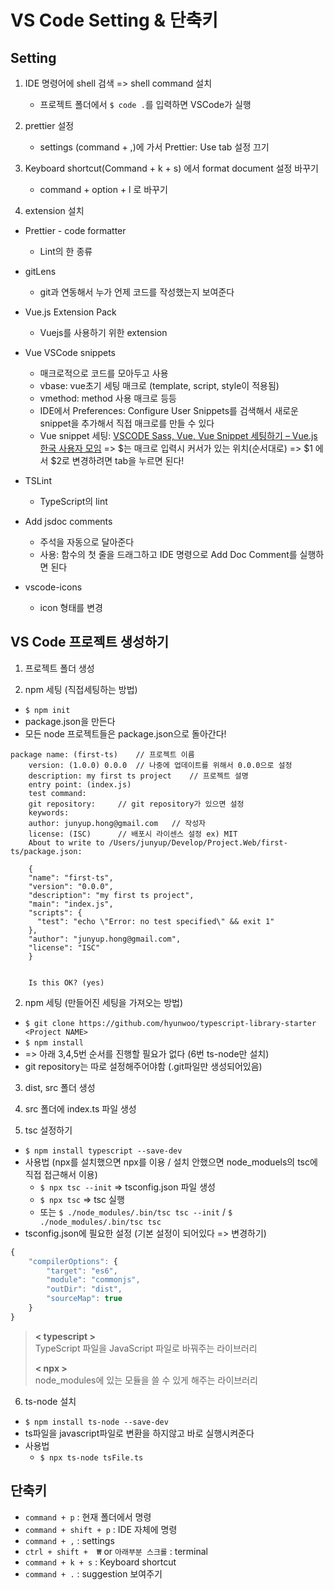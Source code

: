 # VS Code Setting & 단축키
## Setting
1. IDE 명령어에 shell 검색 => shell command 설치
	* 프로젝트 폴더에서 `$ code .`를 입력하면 VSCode가 실행
2. prettier 설정
	* 	settings (command + ,)에 가서 Prettier: Use tab 설정 끄기
3. Keyboard shortcut(Command + k + s) 에서 format document 설정 바꾸기
	* 	command + option + l 로 바꾸기

4. extension 설치
* Prettier - code formatter
	* Lint의 한 종류

* gitLens
	* git과 연동해서 누가 언제 코드를 작성했는지 보여준다

* Vue.js Extension Pack
	* Vuejs를 사용하기 위한 extension

* Vue VSCode snippets
	* 매크로적으로 코드를 모아두고 사용
	* vbase: vue초기 세팅 매크로 (template, script, style이 적용됨)
	* vmethod: method 사용 매크로 등등
	* IDE에서 Preferences: Configure User Snippets를 검색해서 새로운 snippet을 추가해서 직접 매크로를 만들 수 있다
	* Vue snippet 세팅: [VSCODE Sass, Vue, Vue Snippet 세팅하기 – Vue.js 한국 사용자 모임](http://vuejs.kr/jekyll/update/2017/02/21/vscode-vue-development-settings/) => $는 매크로 입력시 커서가 있는 위치(순서대로) => $1 에서 $2로 변경하려면 tab을 누르면 된다!

* TSLint
	* TypeScript의 lint

* Add jsdoc comments
	* 주석을 자동으로 달아준다
	* 사용: 함수의 첫 줄을 드래그하고 IDE 명령으로 Add Doc Comment를 실행하면 된다

* vscode-icons
	* icon 형태를 변경




## VS Code 프로젝트 생성하기
1. 프로젝트 폴더 생성

2. npm 세팅 (직접세팅하는 방법)
* `$ npm init`
* package.json을 만든다
* 모든 node 프로젝트들은 package.json으로 돌아간다!
```
package name: (first-ts)	// 프로젝트 이름
	version: (1.0.0) 0.0.0	// 나중에 업데이트를 위해서 0.0.0으로 설정
	description: my first ts project	// 프로젝트 설명
	entry point: (index.js)	
	test command: 
	git repository: 	// git repository가 있으면 설정
	keywords: 
	author: junyup.hong@gmail.com	// 작성자
	license: (ISC) 		// 배포시 라이센스 설정 ex) MIT
	About to write to /Users/junyup/Develop/Project.Web/first-ts/package.json:

	{
  	"name": "first-ts",
  	"version": "0.0.0",
  	"description": "my first ts project",
  	"main": "index.js",
  	"scripts": {
  	  "test": "echo \"Error: no test specified\" && exit 1"
  	},
  	"author": "junyup.hong@gmail.com",
  	"license": "ISC"
	}


	Is this OK? (yes) 
```

2. npm 세팅 (만들어진 세팅을 가져오는 방법)
* `$ git clone https://github.com/hyunwoo/typescript-library-starter <Project NAME>`
* `$ npm install`
* => 아래 3,4,5번 순서를 진행할 필요가 없다 (6번 ts-node만 설치)
* git repository는 따로 설정해주어야함 (.git파일만 생성되어있음)

3. dist, src 폴더 생성

4. src 폴더에 index.ts 파일 생성

5. tsc 설정하기
* `$ npm install typescript --save-dev`
* 사용법 (npx를 설치했으면 npx를 이용 / 설치 안했으면 node_moduels의 tsc에 직접 접근해서 이용)
	* `$ npx tsc --init` => tsconfig.json 파일 생성
	* `$ npx tsc` => tsc 실행
	* 또는 `$ ./node_modules/.bin/tsc tsc --init` / `$ ./node_modules/.bin/tsc tsc`
* tsconfig.json에 필요한 설정 (기본 설정이 되어있다 => 변경하기)
``` javascript
{
	"compilerOptions": {
		"target": "es6",
		"module": "commonjs",
		"outDir": "dist",
		"sourceMap": true
	}
}
```

> **< typescript >**  
> TypeScript 파일을 JavaScript 파일로 바꿔주는 라이브러리  
>   
> **< npx >**  
> node_modules에 있는 모듈을 쓸 수 있게 해주는 라이브러리  

6. ts-node 설치
* `$ npm install ts-node --save-dev`
* ts파일을 javascript파일로 변환을 하지않고 바로 실행시켜준다
* 사용법
	* `$ npx ts-node tsFile.ts`


## 단축키
* `command + p`			: 현재 폴더에서 명령
* `command + shift + p`	: IDE 자체에 명령
* `command + ,`			: settings
* `ctrl + shift +  ₩` or `아래부분 스크롤` : terminal
* `command + k + s`		: Keyboard shortcut
* `command + .`			: suggestion 보여주기





